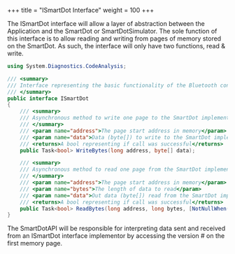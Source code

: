 +++
title = "ISmartDot Interface"
weight = 100
+++

The ISmartDot interface will allow a layer of abstraction between the Application and the SmartDot or SmartDotSimulator.<!--more-->
The sole function of this interface is to allow reading and writing from pages of memory stored on the SmartDot.
As such, the interface will only have two functions, read & write.

```C#
using System.Diagnostics.CodeAnalysis;

/// <summary>
/// Interface representing the basic functionality of the Bluetooth connection between the mobile application and a SmartDot implementation (Simulator or Hardware)
/// </summary>
public interface ISmartDot
{
    /// <summary>
    /// Asynchronous method to write one page to the SmartDot implementation
    /// </summary>
    /// <param name="address">The page start address in memory</param>
    /// <param name="data">Data (byte[]) to write to the SmartDot implementations page (must not exceed page size)</param>
    /// <returns>A bool representing if call was successful</returns>
    public Task<bool> WriteBytes(long address, byte[] data);

    /// <summary>
    /// Asynchronous method to read one page from the SmartDot implementation
    /// </summary>
    /// <param name="address">The page start address in memory</param>
    /// <param name="bytes">The length of data to read</param>
    /// <param name="data">Out data (byte[]) read from the SmartDot implementations page (length of bytes parameter)</param>
    /// <returns>A bool representing if call was successful</returns>
    public Task<bool> ReadBytes(long address, long bytes, [NotNullWhen(true)] out byte[] data);
}
```




The SmartDotAPI will be responsible for interpreting data sent and received from an ISmartDot interface implementor by accessing the version # on the first memory page.
